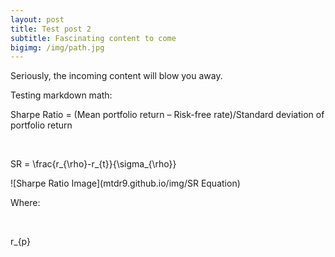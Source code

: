 ```yaml
---
layout: post
title: Test post 2
subtitle: Fascinating content to come
bigimg: /img/path.jpg
---
```


Seriously, the incoming content will blow you away.

Testing markdown math:



Sharpe Ratio = (Mean portfolio return – Risk-free
rate)/Standard deviation of portfolio return 


 

SR = \frac{r_{\rho}-r_{t}}{\sigma_{\rho}}

![Sharpe Ratio Image](mtdr9.github.io/img/SR Equation) 

Where:

 

r_{p}




 

